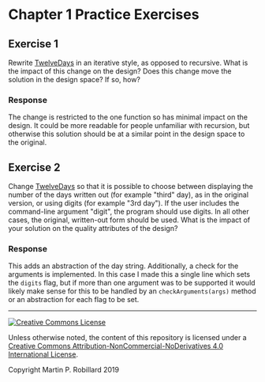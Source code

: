 # Chapter 1 Practice Exercises

## Exercise 1

Rewrite [TwelveDays](../chapter-code/chapter1/TwelveDays.java) in an iterative style, as opposed to recursive. What is the impact of this change on the design? Does this change move the solution in the design space? If so, how?

### Response

The change is restricted to the one function so has minimal impact on the design. It could be more readable for people unfamiliar with recursion, but otherwise this solution should be at a similar point in the design space to the original.

## Exercise 2

Change [TwelveDays](../chapter-code/chapter1/TwelveDays.java) so that it is possible to choose between displaying the number of the days written out (for example "third" day), as in the original version, or using digits (for example "3rd day"). If the user includes the command-line argument "digit", the program should use digits. In all other cases, the original, written-out form should be used. What is the impact of your solution on the quality attributes of the design?

### Response

This adds an abstraction of the day string. Additionally, a check for the arguments is implemented. In this case I made this a single line which sets the `digits` flag, but if more than one argument was to be supported it would likely make sense for this to be handled by an `checkArguments(args)` method or an abstraction for each flag to be set.

---
<a rel="license" href="http://creativecommons.org/licenses/by-nc-nd/4.0/"><img alt="Creative Commons License" style="border-width:0" src="https://i.creativecommons.org/l/by-nc-nd/4.0/88x31.png" /></a>

Unless otherwise noted, the content of this repository is licensed under a <a rel="license" href="http://creativecommons.org/licenses/by-nc-nd/4.0/">Creative Commons Attribution-NonCommercial-NoDerivatives 4.0 International License</a>. 

Copyright Martin P. Robillard 2019